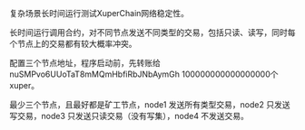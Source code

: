 复杂场景长时间运行测试XuperChain网络稳定性。

长时间运行调用合约，对不同节点发送不同类型的交易，包括只读、读写，同时每个节点上的交易都有较大概率冲突。

配置三个节点地址，程序启动前，先转账给 nuSMPvo6UUoTaT8mMQmHbfiRbJNbAymGh 100000000000000000个xuper。

最少三个节点，且最好都是矿工节点，node1 发送所有类型交易，node2 只发送写交易，node3 只发送只读交易（没有写集），node4 不发送交易。